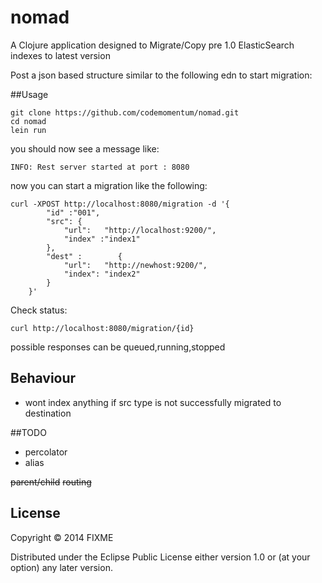 # nomad

A Clojure application designed to Migrate/Copy pre 1.0 ElasticSearch indexes to latest version

Post a json based structure similar to the following edn to start migration:

##Usage

    git clone https://github.com/codemomentum/nomad.git
    cd nomad
    lein run

you should now see a message like:

    INFO: Rest server started at port : 8080

now you can start a migration like the following:

    curl -XPOST http://localhost:8080/migration -d '{
            "id" :"001",
            "src": {
                "url":   "http://localhost:9200/",
                "index" :"index1"
            },
            "dest" :        {
                "url":   "http://newhost:9200/",
                "index": "index2"
            }
        }'


Check status:

    curl http://localhost:8080/migration/{id}

possible responses can be queued,running,stopped

## Behaviour

- wont index anything if src type is not successfully migrated to destination


##TODO
- percolator
- alias

~~parent/child~~
~~routing~~

## License

Copyright © 2014 FIXME

Distributed under the Eclipse Public License either version 1.0 or (at
your option) any later version.
